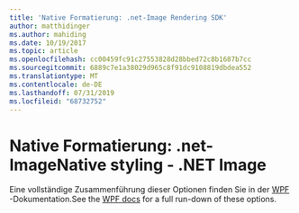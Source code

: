 ```yaml
---
title: 'Native Formatierung: .net-Image Rendering SDK'
author: matthidinger
ms.author: mahiding
ms.date: 10/19/2017
ms.topic: article
ms.openlocfilehash: cc00459fc91c27553828d28bbed72c8b1687b7cc
ms.sourcegitcommit: 6889c7e1a38029d965c8f91dc9108819dbdea552
ms.translationtype: MT
ms.contentlocale: de-DE
ms.lasthandoff: 07/31/2019
ms.locfileid: "68732752"
---
```

# <a name="native-styling---net-image"></a><span data-ttu-id="011be-102">Native Formatierung: .net-Image</span><span class="sxs-lookup"><span data-stu-id="011be-102">Native styling - .NET Image</span></span>

<span data-ttu-id="011be-103">Eine vollständige Zusammenführung dieser Optionen finden Sie in der [WPF](../net-wpf/getting-started.md) -Dokumentation.</span><span class="sxs-lookup"><span data-stu-id="011be-103">See the [WPF docs](../net-wpf/getting-started.md) for a full run-down of these options.</span></span>